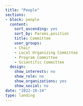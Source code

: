 ```yaml
---
title: "People"
sections:
- block: people
  content:
    sort_ascending: yes
    sort_by: Params.position
    title: Committee
    user_groups:
    - Chair
    - Local Organizing Committee
    - Program Committee
    - Scientific Committee
  design:
    show_interests: no
    show_role: no
    show_organizations: yes
    show_social: no
date: "2022-10-24"
type: landing
---
```

